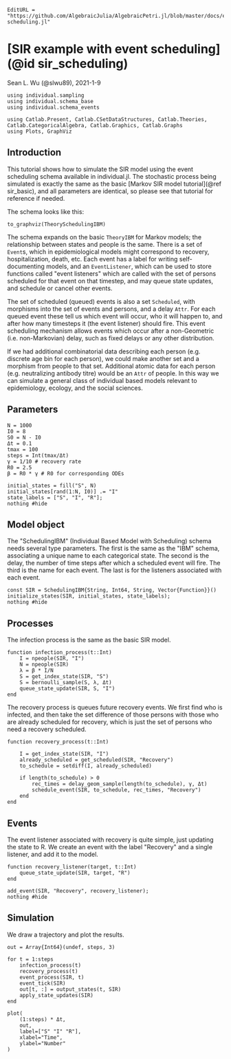 ```@meta
EditURL = "https://github.com/AlgebraicJulia/AlgebraicPetri.jl/blob/master/docs/examples/sir-scheduling.jl"
```

# [SIR example with event scheduling](@id sir_scheduling)
Sean L. Wu (@slwu89), 2021-1-9

````@example sir-scheduling
using individual.sampling
using individual.schema_base
using individual.schema_events

using Catlab.Present, Catlab.CSetDataStructures, Catlab.Theories, Catlab.CategoricalAlgebra, Catlab.Graphics, Catlab.Graphs
using Plots, GraphViz
````

## Introduction
This tutorial shows how to simulate the SIR model using the event scheduling schema available in individual.jl. The stochastic
process being simulated is exactly the same as the basic [Markov SIR model tutorial](@ref sir_basic), and all parameters
are identical, so please see that tutorial for reference if needed.

The schema looks like this:

````@example sir-scheduling
to_graphviz(TheorySchedulingIBM)
````

The schema expands on the basic `TheoryIBM` for Markov models; the relationship between states and people is the same.
There is a set of `Event`s, which in epidemiological models might correspond to recovery, hospitalization, death, etc.
Each event has a label for writing self-documenting models, and an `EventListener`, which can be used to store
functions called "event listeners" which are called with the set of persons scheduled for that event on that timestep, and
may queue state updates, and schedule or cancel other events.

The set of scheduled (queued) events is also a set `Scheduled`, with morphisms into the set of events and persons, and a delay `Attr`.
For each queued event these tell us which event will occur, who it will happen to, and after how many timesteps it (the event listener) should fire.
This event scheduling mechanism allows events which occur after a non-Geometric (i.e. non-Markovian) delay, such as fixed delays
or any other distribution.

If we had additional combinatorial data describing each person (e.g. discrete age bin for each person), we could make another set and a morphism from people to that set.
Additional atomic data for each person (e.g. neutralizing antibody titre) would be an `Attr` of people. In this way we can simulate
a general class of individual based models relevant to epidemiology, ecology, and the social sciences.

## Parameters

````@example sir-scheduling
N = 1000
I0 = 8
S0 = N - I0
Δt = 0.1
tmax = 100
steps = Int(tmax/Δt)
γ = 1/10 # recovery rate
R0 = 2.5
β = R0 * γ # R0 for corresponding ODEs

initial_states = fill("S", N)
initial_states[rand(1:N, I0)] .= "I"
state_labels = ["S", "I", "R"];
nothing #hide
````

## Model object

The "SchedulingIBM" (Individual Based Model with Scheduling) schema needs several type parameters.
The first is the same as the "IBM" schema, associating a unique name to each categorical state.
The second is the delay, the number of time steps after which a scheduled event will fire.
The third is the name for each event. The last is for the listeners associated with each event.

````@example sir-scheduling
const SIR = SchedulingIBM{String, Int64, String, Vector{Function}}()
initialize_states(SIR, initial_states, state_labels);
nothing #hide
````

## Processes

The infection process is the same as the basic SIR model.

````@example sir-scheduling
function infection_process(t::Int)
    I = npeople(SIR, "I")
    N = npeople(SIR)
    λ = β * I/N
    S = get_index_state(SIR, "S")
    S = bernoulli_sample(S, λ, Δt)
    queue_state_update(SIR, S, "I")
end
````

The recovery process is queues future recovery events. We first find who is infected,
and then take the set difference of those persons with those who are already scheduled for
recovery, which is just the set of persons who need a recovery scheduled.

````@example sir-scheduling
function recovery_process(t::Int)

    I = get_index_state(SIR, "I")
    already_scheduled = get_scheduled(SIR, "Recovery")
    to_schedule = setdiff(I, already_scheduled)

    if length(to_schedule) > 0
        rec_times = delay_geom_sample(length(to_schedule), γ, Δt)
        schedule_event(SIR, to_schedule, rec_times, "Recovery")
    end
end
````

## Events

The event listener associated with recovery is quite simple, just updating the state to R.
We create an event with the label "Recovery" and a single listener, and add it to the model.

````@example sir-scheduling
function recovery_listener(target, t::Int)
    queue_state_update(SIR, target, "R")
end

add_event(SIR, "Recovery", recovery_listener);
nothing #hide
````

## Simulation

We draw a trajectory and plot the results.

````@example sir-scheduling
out = Array{Int64}(undef, steps, 3)

for t = 1:steps
    infection_process(t)
    recovery_process(t)
    event_process(SIR, t)
    event_tick(SIR)
    out[t, :] = output_states(t, SIR)
    apply_state_updates(SIR)
end

plot(
    (1:steps) * Δt,
    out,
    label=["S" "I" "R"],
    xlabel="Time",
    ylabel="Number"
)
````

